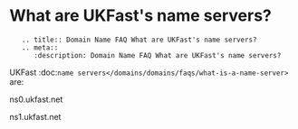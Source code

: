 # What are UKFast's name servers?

```eval_rst
   .. title:: Domain Name FAQ What are UKFast's name servers?
   .. meta::
      :description: Domain Name FAQ What are UKFast's name servers?
```


UKFast :doc:`name servers</domains/domains/faqs/what-is-a-name-server>` are:


ns0.ukfast.net


ns1.ukfast.net

